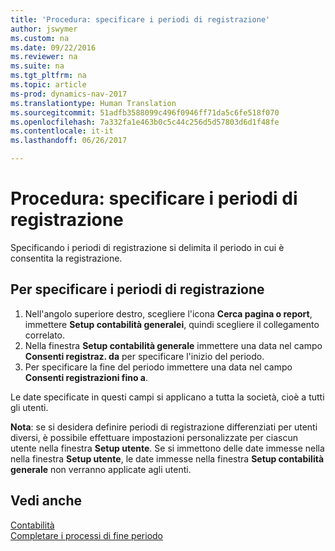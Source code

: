```yaml
---
title: 'Procedura: specificare i periodi di registrazione'
author: jswymer
ms.custom: na
ms.date: 09/22/2016
ms.reviewer: na
ms.suite: na
ms.tgt_pltfrm: na
ms.topic: article
ms-prod: dynamics-nav-2017
ms.translationtype: Human Translation
ms.sourcegitcommit: 51adfb3588099c496f0946ff71da5c6fe518f070
ms.openlocfilehash: 7a332fa1e463b0c5c44c256d5d57803d6d1f48fe
ms.contentlocale: it-it
ms.lasthandoff: 06/26/2017

---
```


# <a name="how-to-specify-posting-periods"></a>Procedura: specificare i periodi di registrazione
Specificando i periodi di registrazione si delimita il periodo in cui è consentita la registrazione.

## <a name="to-specify-posting-periods"></a>Per specificare i periodi di registrazione
1. Nell'angolo superiore destro, scegliere l'icona **Cerca pagina o report**, immettere **Setup contabilità generalei**, quindi scegliere il collegamento correlato.
2. Nella finestra **Setup contabilità generale** immettere una data nel campo **Consenti registraz. da** per specificare l'inizio del periodo.
3. Per specificare la fine del periodo immettere una data nel campo **Consenti registrazioni fino a**.

Le date specificate in questi campi si applicano a tutta la società, cioè a tutti gli utenti.

**Nota**: se si desidera definire periodi di registrazione differenziati per utenti diversi, è possibile effettuare impostazioni personalizzate per ciascun utente nella finestra **Setup utente**. Se si immettono delle date immesse nella nella finestra **Setup utente**, le date immesse nella finestra **Setup contabilità generale** non verranno applicate agli utenti.


## <a name="see-also"></a>Vedi anche
[Contabilità](finance-setup.md)  
[Completare i processi di fine periodo](year-how-complete-period-end-processes.md)


